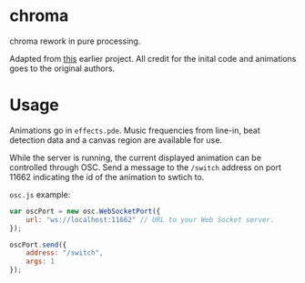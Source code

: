 # chroma
chroma rework in pure processing.

Adapted from [this](http://macetech.com/blog/node/111) earlier project. All credit for the inital code and animations goes to the original authors.

# Usage
Animations go in `effects.pde`. Music frequencies from line-in, beat detection data and a canvas region are available for use.

While the server is running, the current displayed animation can be controlled through OSC. Send a message to the `/switch` address on port 11662 indicating the id of the animation to swtich to.

`osc.js` example:

```javascript
var oscPort = new osc.WebSocketPort({
    url: "ws://localhost:11662" // URL to your Web Socket server.
});

oscPort.send({
    address: "/switch",
    args: 1
});
```
